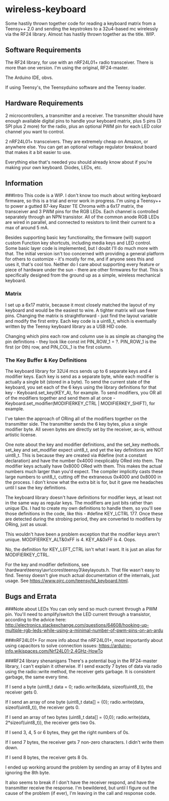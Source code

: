 # wireless-keyboard
Some hastily thrown together code for reading a keyboard matrix from a Teensy++ 2.0 and sending the keystrokes to a 32u4-based mc wirelessly via the RF24 library. Almost has hastily thrown together as the title. WIP.

## Software Requirements
The RF24 library, for use with an nRF24L01+ radio transceiver. There is more than one version. I'm using the original, RF24-master.

The Arduino IDE, obvs.

If using Teensy's, the Teensyduino software and the Teensy loader.

## Hardware Requirements
2 microcontrollers, a transmitter and a receiver. The transmitter should have enough available digital pins to handle your keyboard matrix, plus 5 pins (3 SPI plus 2 more) for the radio, plus an optional PWM pin for each LED color channel you want to control.

2 nRF24L01+ transceivers. They are extremely cheap on Amazon, or anywhere else. You can get an optional voltage regulator breakout board that makes it a bit easier to use.

Everything else that's needed you should already know about if you're making your own keyboard. Diodes, LEDs, etc.

## Information

###Intro
This code is a WIP. I don't know too much about writing keyboard firmware, so this is a trial and error work in progress. I'm using a Teensy++ to power a gutted 87-key Razer TE Chroma with a 6x17 matrix, the transceiver and 3 PWM pins for the RGB LEDs. Each channel is controlled separately through an NPN transistor. All of the common anode RGB LEDs are wired in parallel, and connected to resistors to limit their current to a max of around 5 mA. 

Besides supporting basic key functionality, the firmware (will) support custom Function key shortcuts, including media keys and LED control. Some basic layer code is implemented, but I doubt I'll do much more with that. The initial version isn't too concerned with providing a general platform for others to customize - it's mostly for me, and if anyone sees this and uses it, that's cool too. Neither do I care about supporting every feature or piece of hardware under the sun - there are other firmwares for that. This is specifically designed from the ground up as a simple, wireless mechanical keyboard.

### Matrix

I set up a 6x17 matrix, because it most closely matched the layout of my keyboard and would be the easiest to wire. A tighter matrix will use fewer pins. Changing the matrix is straightforward - just find the layout variable and modify the first entry. Each key code is a uint8_t, which is eventually written by the Teensy keyboard library as a USB HID code.

Changing which pins each row and column use is as simple as changing the pin definitions - they look like const int PIN_ROW_1 = ?. PIN_ROW_1 is the first (or 0th) row, and PIN_COL_1 is the first column.

### The Key Buffer & Key Definitions

The keyboard library for 32U4 mcs sends up to 6 separate keys and 4 modifier keys. Each key is send as a separate byte, while each modifier is actually a single bit (stored in a byte). To send the current state of the keyboard, you set each of the 6 keys using the library definitions for that key - Keyboard.set_key(KEY_A), for example. To send modifiers, you OR all of the modifiers together and send them all at once - Keyboard.set_modifier(MODIFIERKEY_CTRL | MODIFIERKEY_SHIFT), for example.

I've taken the approach of ORing all of the modifiers together on the transmitter side. The transmitter sends the 6 key bytes, plus a single modifier byte. All seven bytes are directly set by the receiver, as-is, without artistic license.

One note about the key and modifier definitions, and the set_key methods. set_key and set_modifier expect uint8_t, and yet the key definitions are NOT uint8_t. This is because they are created via #define (not a constant declaration) and have the number 0x4000 inexplicably ORed into them. The modifier keys actually have 0x8000 ORed with them. This makes the actual numbers much larger than you'd expect. The compiler implicitly casts these large numbers to unit8_t, cutting off the extraneous 0x4000 and 0x8000 in the process. I don't know what the extra bit is for, but it gave me headaches until I saw the key definitions.

The keyboard library doesn't have definitions for modifier keys, at least not in the same way as regular keys. The modifiers are just bits rather than unique IDs. I had to create my own definitions to handle them, so you'll see those definitions in the code, like this - #define KEY_LCTRL 177. Once these are detected during the strobing period, they are converted to modifiers by ORing, just as usual.

This wouldn't have been a problem exception that the modifier keys aren't unique. MODIFIERKEY_ALT&0xFF is 4. KEY_A&0xFF is 4. Oops.

No, the definition for KEY_LEFT_CTRL isn't what I want. It is just an alias for MODIFIERKEY_CTRL.

For the key and modifier definitions, see <Arduino Library Install>\hardware\teensy\avr\cores\teensy3\keylayouts.h. That file wasn't easy to find. Teensy doesn't give much actual documentation of the internals, just usage. See https://www.pjrc.com/teensy/td_keyboard.html.

## Bugs and Errata
###Note about LEDs
You can only send so much current through a PWM pin. You'll need to amplify/switch the LED current through a transistor, according to the advice here: http://electronics.stackexchange.com/questions/64608/hooking-up-multiple-rgb-leds-while-using-a-minimal-number-of-pwm-pins-on-an-ardu

###nRF24L01+
For more info about the nRF24L01+, most importantly about using capacitors to solve connection issues: https://arduino-info.wikispaces.com/Nrf24L01-2.4GHz-HowTo

###RF24 library shenanigans
There's a potential bug in the RF24-master library, I can't explain it otherwise. If I send exactly 7 bytes of data via radio using the radio::write method, the receiver gets garbage. It is consistent garbage, the same every time.

If I send a byte (uint8_t data = 0; radio.write(&data, sizeof(uint8_t)), the receiver gets 0.

If I send an array of one byte (uint8_t data[] = {0}; radio.write(data, sizeof(uint8_t)), the receiver gets 0.

If I send an array of two bytes (uint8_t data[] = {0,0}; radio.write(data, 2*sizeof(uint8_t)), the receiver gets two 0s.

If I send 3, 4, 5 or 6 bytes, they get the right numbers of 0s.

If I send 7 bytes, the receiver gets 7 non-zero characters. I didn't write them down.

If I send 8 bytes, the receiver gets 8 0s.

I ended up working around the problem by sending an array of 8 bytes and ignoring the 8th byte.

It also seems to break if I don't have the receiver respond, and have the transmitter receive the response. I'm bewildered, but until I figure out the cause of the problem (if ever), I'm leaving in the call and response code. 
